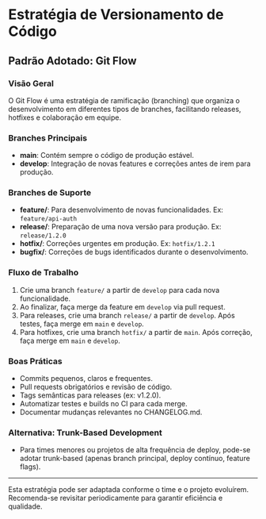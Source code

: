 # Estratégia de Versionamento de Código

## Padrão Adotado: Git Flow

### Visão Geral
O Git Flow é uma estratégia de ramificação (branching) que organiza o desenvolvimento em diferentes tipos de branches, facilitando releases, hotfixes e colaboração em equipe.

### Branches Principais
- **main**: Contém sempre o código de produção estável.
- **develop**: Integração de novas features e correções antes de irem para produção.

### Branches de Suporte
- **feature/**: Para desenvolvimento de novas funcionalidades. Ex: `feature/api-auth`
- **release/**: Preparação de uma nova versão para produção. Ex: `release/1.2.0`
- **hotfix/**: Correções urgentes em produção. Ex: `hotfix/1.2.1`
- **bugfix/**: Correções de bugs identificados durante o desenvolvimento.

### Fluxo de Trabalho
1. Crie uma branch `feature/` a partir de `develop` para cada nova funcionalidade.
2. Ao finalizar, faça merge da feature em `develop` via pull request.
3. Para releases, crie uma branch `release/` a partir de `develop`. Após testes, faça merge em `main` e `develop`.
4. Para hotfixes, crie uma branch `hotfix/` a partir de `main`. Após correção, faça merge em `main` e `develop`.

### Boas Práticas
- Commits pequenos, claros e frequentes.
- Pull requests obrigatórios e revisão de código.
- Tags semânticas para releases (ex: v1.2.0).
- Automatizar testes e builds no CI para cada merge.
- Documentar mudanças relevantes no CHANGELOG.md.

### Alternativa: Trunk-Based Development
- Para times menores ou projetos de alta frequência de deploy, pode-se adotar trunk-based (apenas branch principal, deploy contínuo, feature flags).

---

Esta estratégia pode ser adaptada conforme o time e o projeto evoluírem. Recomenda-se revisitar periodicamente para garantir eficiência e qualidade.